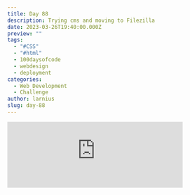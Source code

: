 ```yaml
---
title: Day 88
description: Trying cms and moving to Filezilla
date: 2023-03-26T19:40:00.000Z
preview: ""
tags:
  - "#CSS"
  - "#html"
  - 100daysofcode
  - webdesign
  - deployment
categories:
  - Web Development
  - Challenge
author: larnius
slug: day-88
---
```

<iframe src="https://mastodontech.de/@larnius/110091751213704340/embed" class="mastodon-embed" style="max-width: 100%; border: 0" width="400" allowfullscreen="allowfullscreen"></iframe><script src="https://mastodontech.de/embed.js" async="async"></script>